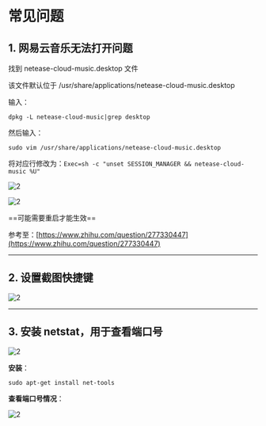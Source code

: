 # 常见问题

## 1. 网易云音乐无法打开问题

找到 netease-cloud-music.desktop 文件

该文件默认位于  /usr/share/applications/netease-cloud-music.desktop

输入：

```shell
dpkg -L netease-cloud-music|grep desktop 
```

然后输入：

```shell
sudo vim /usr/share/applications/netease-cloud-music.desktop
```

将对应行修改为：`Exec=sh -c "unset SESSION_MANAGER && netease-cloud-music %U"`

![2](https://pic2.zhimg.com/80/v2-27a4a65a51de9bcbc122d12981c3e27d_hd.jpg)

![2](https://pic1.zhimg.com/80/v2-af33690fe3b1bbb9a4b22c089b80ee8c_hd.jpg)

==可能需要重启才能生效==

参考至：[https://www.zhihu.com/question/277330447](https://www.zhihu.com/question/277330447)

---

## 2. 设置截图快捷键

![2](http://ww1.sinaimg.cn/large/006alGmrgy1g02yapg1bmj30ol0ge452.jpg)

---

## 3. 安装 netstat，用于查看端口号

![2](http://ww1.sinaimg.cn/large/006alGmrly1g3nyxy4fzkj30ac03g0t6.jpg)

**安装**：

`sudo apt-get install net-tools`

**查看端口号情况**：

![2](http://ww1.sinaimg.cn/large/006alGmrly1g3nz0ryywij30s203vgn2.jpg)

